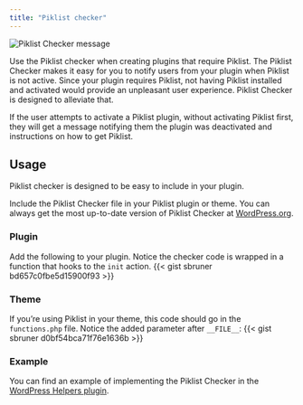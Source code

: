 ```yaml
---
title: "Piklist checker"
---
```


![Piklist Checker message](/Piklist-Documentation/images/piklist-checker.jpg)

Use the Piklist checker when creating plugins that require Piklist. The Piklist Checker makes it easy for you to notify users from your plugin when Piklist is not active. Since your plugin requires Piklist, not having Piklist installed and activated would provide an unpleasant user experience. Piklist Checker is designed to alleviate that.

If the user attempts to activate a Piklist plugin, without activating Piklist first, they will get a message notifying them the plugin was deactivated and instructions on how to get Piklist.

## Usage
Piklist checker is designed to be easy to include in your plugin.

Include the Piklist Checker file in your Piklist plugin or theme. You can always get the most up-to-date version of Piklist Checker at <a href="http://plugins.svn.wordpress.org/piklist/assets/class-piklist-checker.php">WordPress.org</a>.

### Plugin
Add the following to your plugin. Notice the checker code is wrapped in a function that hooks to the ``init`` action.
{{< gist sbruner bd657c0fbe5d15900f93 >}}

### Theme
If you’re using Piklist in your theme, this code should go in the ``functions.php`` file. Notice the added parameter after ``__FILE__``:
{{< gist sbruner d0bf54bca71f76e1636b >}}

### Example
You can find an example of implementing the Piklist Checker in the <a href="https://wordpress.org/plugins/wp-helpers/">WordPress Helpers plugin</a>.
